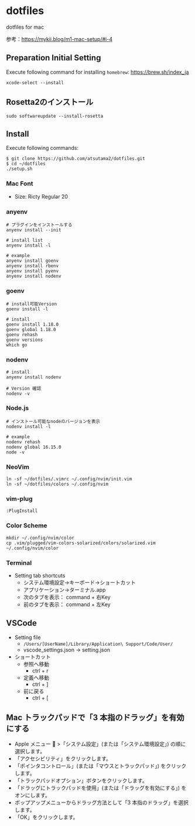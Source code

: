 # dotfiles
dotfiles for mac

参考：https://mykii.blog/m1-mac-setup/#i-4

## Preparation Initial Setting
Execute following command for installing `homebrew`: https://brew.sh/index_ja

```
xcode-select --install
```

## Rosetta2のインストール
```
sudo softwareupdate --install-rosetta
```

## Install
Execute following commands:
```
$ git clone https://github.com/atsutama2/dotfiles.git
$ cd ~/dotfiles
./setup.sh
```

### Mac Font
- Size: Ricty Regular 20

### anyenv
```
# プラグインをインストールする
anyenv install --init

# install list
anyenv install -l

# example
anyenv install goenv
anyenv install rbenv
anyenv install pyenv
anyenv install nodenv
```

### goenv
```
# install可能Version
goenv install -l

# install
goenv install 1.18.0
goenv global 1.18.0
goenv rehash
goenv versions
which go
```

### nodenv
```
# install
anyenv install nodenv

# Version 確認
nodenv -v
```

### Node.js
```
# インストール可能なnodeのバージョンを表示
nodenv install -l

# example
nodenv rehash
nodenv global 16.15.0
node -v
```

### NeoVim
```
ln -sf ~/dotfiles/.vimrc ~/.config/nvim/init.vim
ln -sf ~/dotfiles/colors ~/.config/nvim
```

### vim-plug
```
:PlugInstall
```

### Color Scheme
```
mkdir ~/.config/nvim/color
cp .vim/plugged/vim-colors-solarized/colors/solarized.vim ~/.config/nvim/color
```

### Terminal
- Setting tab shortcuts
  - システム環境設定→キーボード→ショートカット
  - アプリケーション→ターミナル.app
  - 次のタブを表示： command + 右Key
  - 前のタブを表示： command + 左Key

## VSCode
- Setting file
  - `/Users/[UserName]/Library/Application\ Support/Code/User/ `
  - vscode_settings.json → setting.json
- ショートカット
  - 参照へ移動
    - ctrl + r
  - 定義へ移動
    - ctrl + ]
  - 前に戻る
    - ctrl + [
    
## Mac トラックパッドで「3 本指のドラッグ」を有効にする
- Apple メニュー  >「システム設定」(または「システム環境設定」) の順に選択します。
- 「アクセシビリティ」をクリックします。
- 「ポインタコントロール」(または「マウスとトラックパッド」) をクリックします。
- 「トラックパッドオプション」ボタンをクリックします。
- 「ドラッグにトラックパッドを使用」(または「ドラッグを有効にする」) をオンにします。
- ポップアップメニューからドラッグ方法として「3 本指のドラッグ」を選択します。
- 「OK」をクリックします。
